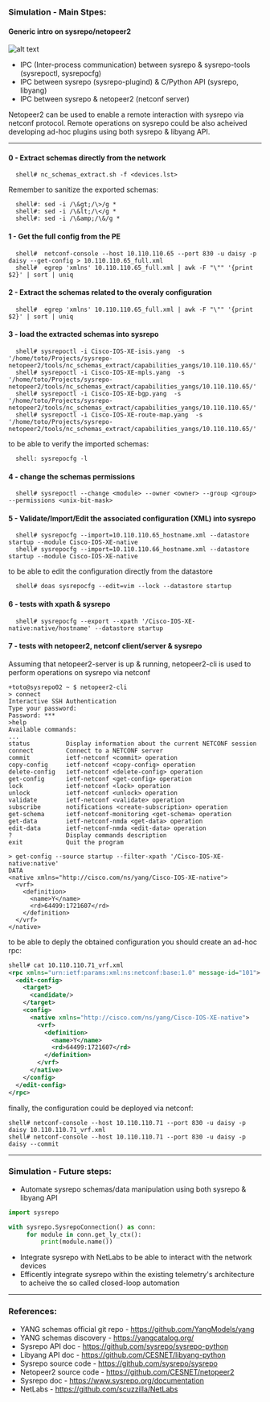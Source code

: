 ### Simulation - Main Stpes:

#### Generic intro on sysrepo/netopeer2
![alt text](https://www.sysrepo.org/diagram.png "sysrepo")

- IPC (Inter-process communication) between sysrepo & sysrepo-tools (sysrepoctl, sysrepocfg)
- IPC between sysrepo (sysrepo-plugind) & C/Python API (sysrepo, libyang)
- IPC between sysrepo & netopeer2 (netconf server)

Netopeer2 can be used to enable a remote interaction with sysrepo via netconf protocol.
Remote operations on sysrepo could be also acheived developing ad-hoc plugins using both sysrepo & libyang API.

---

#### 0 - Extract schemas directly from the network
```shell
  shell# nc_schemas_extract.sh -f <devices.lst> 
```
Remember to sanitize the exported schemas:
```shell
  shell#: sed -i /\&gt;/\>/g *
  shell#: sed -i /\&lt;/\</g *
  shell#: sed -i /\&amp;/\&/g *
```

#### 1 - Get the full config from the PE
```shell
  shell#  netconf-console --host 10.110.110.65 --port 830 -u daisy -p daisy --get-config > 10.110.110.65_full.xml
  shell#  egrep 'xmlns' 10.110.110.65_full.xml | awk -F "\"" '{print $2}' | sort | uniq
```

#### 2 - Extract the schemas related to the overaly configuration
```shell
  shell#  egrep 'xmlns' 10.110.110.65_full.xml | awk -F "\"" '{print $2}' | sort | uniq
```

#### 3 - load the extracted schemas into sysrepo
```shell
  shell# sysrepoctl -i Cisco-IOS-XE-isis.yang  -s '/home/toto/Projects/sysrepo-netopeer2/tools/nc_schemas_extract/capabilities_yangs/10.110.110.65/'
  shell# sysrepoctl -i Cisco-IOS-XE-mpls.yang  -s '/home/toto/Projects/sysrepo-netopeer2/tools/nc_schemas_extract/capabilities_yangs/10.110.110.65/'
  shell# sysrepoctl -i Cisco-IOS-XE-bgp.yang  -s '/home/toto/Projects/sysrepo-netopeer2/tools/nc_schemas_extract/capabilities_yangs/10.110.110.65/'
  shell# sysrepoctl -i Cisco-IOS-XE-route-map.yang  -s '/home/toto/Projects/sysrepo-netopeer2/tools/nc_schemas_extract/capabilities_yangs/10.110.110.65/'
```
to be able to verify the imported schemas:
```shell
  shell: sysrepocfg -l
```

#### 4 - change the schemas permissions
```shell
  shell# sysrepoctl --change <module> --owner <owner> --group <group> --permissions <unix-bit-mask>
```

#### 5 - Validate/Import/Edit the associated configuration (XML) into sysrepo
```shell
  shell# sysrepocfg --import=10.110.110.65_hostname.xml --datastore startup --module Cisco-IOS-XE-native   
  shell# sysrepocfg --import=10.110.110.66_hostname.xml --datastore startup --module Cisco-IOS-XE-native   
```
to be able to edit the configuration directly from the datastore
```shell
  shell# doas sysrepocfg --edit=vim --lock --datastore startup
```

#### 6 - tests with xpath & sysrepo
```shell
  shell# sysrepocfg --export --xpath '/Cisco-IOS-XE-native:native/hostname' --datastore startup
```

#### 7 - tests with netopeer2, netconf client/server & sysrepo
Assuming that netopeer2-server is up & running, netopeer2-cli is used to perform operations on sysrepo via netconf
```shell
+toto@sysrepo02 ~ $ netopeer2-cli
> connect
Interactive SSH Authentication
Type your password:
Password: ***
>help
Available commands:
...
status          Display information about the current NETCONF session
connect         Connect to a NETCONF server
commit          ietf-netconf <commit> operation
copy-config     ietf-netconf <copy-config> operation
delete-config   ietf-netconf <delete-config> operation
get-config      ietf-netconf <get-config> operation
lock            ietf-netconf <lock> operation
unlock          ietf-netconf <unlock> operation
validate        ietf-netconf <validate> operation
subscribe       notifications <create-subscription> operation
get-schema      ietf-netconf-monitoring <get-schema> operation
get-data        ietf-netconf-nmda <get-data> operation
edit-data       ietf-netconf-nmda <edit-data> operation
?               Display commands description
exit            Quit the program

> get-config --source startup --filter-xpath '/Cisco-IOS-XE-native:native'
DATA
<native xmlns="http://cisco.com/ns/yang/Cisco-IOS-XE-native">
  <vrf>
    <definition>
      <name>Y</name>
      <rd>64499:1721607</rd>
    </definition>
  </vrf>
</native>
```
to be able to deply the obtained configuration you should create an ad-hoc rpc:
```xml
shell# cat 10.110.110.71_vrf.xml
<rpc xmlns="urn:ietf:params:xml:ns:netconf:base:1.0" message-id="101">
  <edit-config>
    <target>
      <candidate/>
    </target>
    <config>
      <native xmlns="http://cisco.com/ns/yang/Cisco-IOS-XE-native">
        <vrf>
          <definition>
            <name>Y</name>
            <rd>64499:1721607</rd>
          </definition>
        </vrf>
      </native>
    </config>
  </edit-config>
</rpc>
```
finally, the configuration could be deployed via netconf:
```shell
shell# netconf-console --host 10.110.110.71 --port 830 -u daisy -p daisy 10.110.110.71_vrf.xml
shell# netconf-console --host 10.110.110.71 --port 830 -u daisy -p daisy --commit
``` 

---

### Simulation - Future steps:

- Automate sysrepo schemas/data manipulation using both sysrepo & libyang API
```python
import sysrepo

with sysrepo.SysrepoConnection() as conn:
     for module in conn.get_ly_ctx():
         print(module.name())
```
- Integrate sysrepo with NetLabs to be able to interact with the network devices
- Efficently integrate sysrepo within the existing telemetry's architecture to acheive the so called closed-loop automation  

---

### References:

- YANG schemas official git repo - https://github.com/YangModels/yang
- YANG schemas discovery - https://yangcatalog.org/
- Sysrepo API doc - https://github.com/sysrepo/sysrepo-python
- Libyang API doc - https://github.com/CESNET/libyang-python
- Sysrepo source code - https://github.com/sysrepo/sysrepo
- Netopeer2 source code - https://github.com/CESNET/netopeer2
- Sysrepo doc - https://www.sysrepo.org/documentation
- NetLabs - https://github.com/scuzzilla/NetLabs
